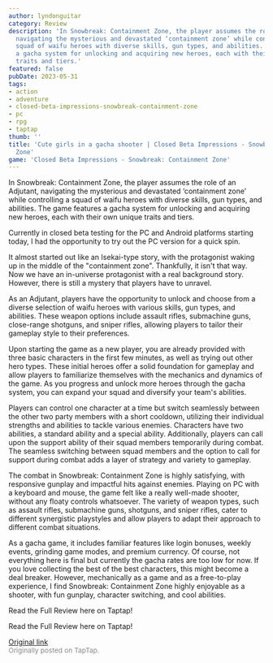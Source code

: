 ```yaml
---
author: lyndonguitar
category: Review
description: 'In Snowbreak: Containment Zone, the player assumes the role of an Adjutant,
  navigating the mysterious and devastated ‘containment zone’ while controlling a
  squad of waifu heroes with diverse skills, gun types, and abilities. The game features
  a gacha system for unlocking and acquiring new heroes, each with their own unique
  traits and tiers.'
featured: false
pubDate: 2023-05-31
tags:
- action
- adventure
- closed-beta-impressions-snowbreak-containment-zone
- pc
- rpg
- taptap
thumb: ''
title: 'Cute girls in a gacha shooter | Closed Beta Impressions - Snowbreak: Containment
  Zone'
game: 'Closed Beta Impressions - Snowbreak: Containment Zone'
---
```

In Snowbreak: Containment Zone, the player assumes the role of an Adjutant, navigating the mysterious and devastated ‘containment zone’ while controlling a squad of waifu heroes with diverse skills, gun types, and abilities. The game features a gacha system for unlocking and acquiring new heroes, each with their own unique traits and tiers.

Currently in closed beta testing for the PC and Android platforms starting today, I had the opportunity to try out the PC version for a quick spin.

It almost started out like an Isekai-type story, with the protagonist waking up in the middle of the "containment zone". Thankfully, it isn't that way. Now we have an in-universe protagonist with a real background story. However, there is still a mystery that players have to unravel.

As an Adjutant, players have the opportunity to unlock and choose from a diverse selection of waifu heroes with various skills, gun types, and abilities. These weapon options include assault rifles, submachine guns, close-range shotguns, and sniper rifles, allowing players to tailor their gameplay style to their preferences.

Upon starting the game as a new player, you are already provided with three basic characters in the first few minutes, as well as trying out other hero types. These initial heroes offer a solid foundation for gameplay and allow players to familiarize themselves with the mechanics and dynamics of the game. As you progress and unlock more heroes through the gacha system, you can expand your squad and diversify your team's abilities.

Players can control one character at a time but switch seamlessly between the other two party members with a short cooldown, utilizing their individual strengths and abilities to tackle various enemies. Characters have two abilities, a standard ability and a special ability. Additionally, players can call upon the support ability of their squad members temporarily during combat. The seamless switching between squad members and the option to call for support during combat adds a layer of strategy and variety to gameplay.

The combat in Snowbreak: Containment Zone is highly satisfying, with responsive gunplay and impactful hits against enemies. Playing on PC with a keyboard and mouse, the game felt like a really well-made shooter, without any floaty controls whatsoever. The variety of weapon types, such as assault rifles, submachine guns, shotguns, and sniper rifles, cater to different synergistic playstyles and allow players to adapt their approach to different combat situations.

As a gacha game, it includes familiar features like login bonuses, weekly events, grinding game modes, and premium currency. Of course, not everything here is final but currently the gacha rates are too low for now. If you love collecting the best of the best characters, this might become a deal breaker. However, mechanically as a game and as a free-to-play experience, I find Snowbreak: Containment Zone highly enjoyable as a shooter, with fun gunplay, character switching, and cool abilities.

Read the Full Review here on Taptap!

Read the Full Review here on Taptap!

[Original link](https://www.taptap.io/post/5728897)<br><span style="font-size: 0.95em; color: #888;">Originally posted on TapTap.</span>